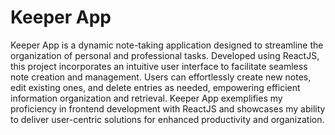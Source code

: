# Keeper App



Keeper App is a dynamic note-taking application designed to streamline the organization of personal and professional tasks. Developed using ReactJS, this project incorporates an intuitive user interface to facilitate seamless note creation and management. Users can effortlessly create new notes, edit existing ones, and delete entries as needed, empowering efficient information organization and retrieval. Keeper App exemplifies my proficiency in frontend development with ReactJS and showcases my ability to deliver user-centric solutions for enhanced productivity and organization.
